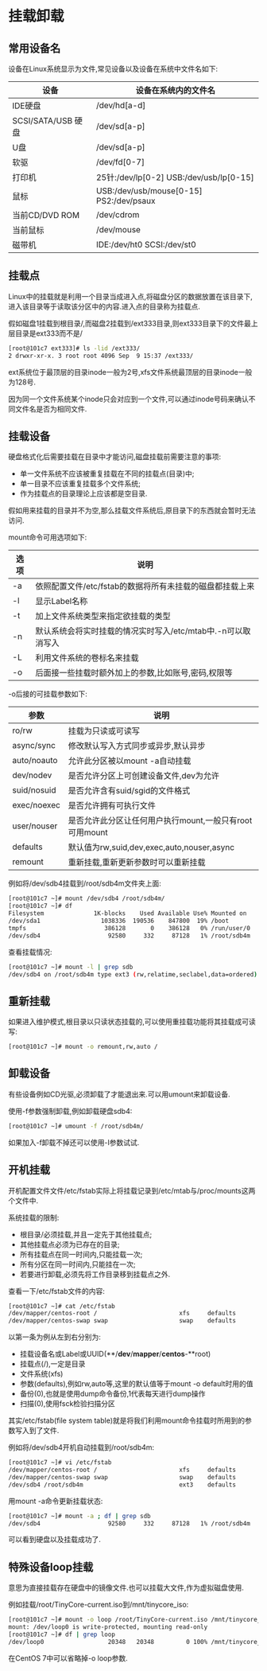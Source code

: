 # 挂载卸载

## 常用设备名

设备在Linux系统显示为文件,常见设备以及设备在系统中文件名如下:

| **设备**           | **设备在系统内的文件名**                 |
| ------------------ | ---------------------------------------- |
| IDE硬盘            | /dev/hd[a-d]                             |
| SCSI/SATA/USB 硬盘 | /dev/sd[a-p]                             |
| U盘                | /dev/sd[a-p]                             |
| 软驱               | /dev/fd[0-7]                             |
| 打印机             | 25针:/dev/lp[0-2]  USB:/dev/usb/lp[0-15] |
| 鼠标               | USB:/dev/usb/mouse[0-15]  PS2:/dev/psaux |
| 当前CD/DVD ROM     | /dev/cdrom                               |
| 当前鼠标           | /dev/mouse                               |
| 磁带机             | IDE:/dev/ht0  SCSI:/dev/st0              |



## 挂载点

Linux中的挂载就是利用一个目录当成进入点,将磁盘分区的数据放置在该目录下,进入该目录等于读取该分区中的内容.进入点的目录称为挂载点.

假如磁盘1挂载到根目录/,而磁盘2挂载到/ext333目录,则ext333目录下的文件最上层目录是ext333而不是/

```sh
[root@101c7 ext333]# ls -lid /ext333/
2 drwxr-xr-x. 3 root root 4096 Sep  9 15:37 /ext333/
```

ext系统位于最顶层的目录inode一般为2号,xfs文件系统最顶层的目录inode一般为128号.

因为同一个文件系统某个inode只会对应到一个文件,可以通过inode号码来确认不同文件名是否为相同文件.

 

## 挂载设备

硬盘格式化后需要挂载在目录中才能访问,磁盘挂载前需要注意的事项:

- 单一文件系统不应该被重复挂载在不同的挂载点(目录)中;
- 单一目录不应该重复挂载多个文件系统;
- 作为挂载点的目录理论上应该都是空目录.

假如用来挂载的目录并不为空,那么挂载文件系统后,原目录下的东西就会暂时无法访问.

mount命令可用选项如下:

| 选项 | 说明                                                         |
| ---- | ------------------------------------------------------------ |
| -a   | 依照配置文件/etc/fstab的数据将所有未挂载的磁盘都挂载上来     |
| -l   | 显示Label名称                                                |
| -t   | 加上文件系统类型来指定欲挂载的类型                           |
| -n   | 默认系统会将实时挂载的情况实时写入/etc/mtab中.-n可以取消写入 |
| -L   | 利用文件系统的卷标名来挂载                                   |
| -o   | 后面接一些挂载时额外加上的参数,比如账号,密码,权限等          |

-o后接的可挂载参数如下:

| 参数        | 说明                                                    |
| ----------- | ------------------------------------------------------- |
| ro/rw       | 挂载为只读或可读写                                      |
| async/sync  | 修改默认写入方式同步或异步,默认异步                     |
| auto/noauto | 允许此分区被以mount -a自动挂载                          |
| dev/nodev   | 是否允许分区上可创建设备文件,dev为允许                  |
| suid/nosuid | 是否允许含有suid/sgid的文件格式                         |
| exec/noexec | 是否允许拥有可执行文件                                  |
| user/nouser | 是否允许此分区让任何用户执行mount,一般只有root可用mount |
| defaults    | 默认值为rw,suid,dev,exec,auto,nouser,async              |
| remount     | 重新挂载,重新更新参数时可以重新挂载                     |

例如将/dev/sdb4挂载到/root/sdb4m文件夹上面:

```sh
[root@101c7 ~]# mount /dev/sdb4 /root/sdb4m/
[root@101c7 ~]# df
Filesystem              1K-blocks    Used Available Use% Mounted on
/dev/sda1                 1038336  190536    847800  19% /boot
tmpfs                      386128       0    386128   0% /run/user/0
/dev/sdb4                   92580     332     87128   1% /root/sdb4m
```

查看挂载情况:

```sh
[root@101c7 ~]# mount -l | grep sdb
/dev/sdb4 on /root/sdb4m type ext3 (rw,relatime,seclabel,data=ordered) [boss]
```



## 重新挂载

如果进入维护模式,根目录以只读状态挂载的,可以使用重挂载功能将其挂载成可读写:

```sh
[root@101c7 ~]# mount -o remount,rw,auto /
```



## 卸载设备

有些设备例如CD光驱,必须卸载了才能退出来.可以用umount来卸载设备.

使用-f参数强制卸载,例如卸载硬盘sdb4:

```sh
[root@101c7 ~]# umount -f /root/sdb4m/
```

如果加入-f卸载不掉还可以使用-l参数试试.



## 开机挂载

开机配置文件文件/etc/fstab实际上将挂载记录到/etc/mtab与/proc/mounts这两个文件中.

系统挂载的限制:

- 根目录/必须挂载,并且一定先于其他挂载点;
- 其他挂载点必须为已存在的目录;
- 所有挂载点在同一时间内,只能挂载一次;
- 所有分区在同一时间内,只能挂在一次;
- 若要进行卸载,必须先将工作目录移到挂载点之外.

查看一下/etc/fstab文件的内容:

```sh
[root@101c7 ~]# cat /etc/fstab
/dev/mapper/centos-root /                       xfs     defaults        0 0
/dev/mapper/centos-swap swap                    swap    defaults        0 0
```

以第一条为例从左到右分别为:

- 挂载设备名或Label或UUID(**/**dev**/**mapper**/**centos**-**root)
- 挂载点(/),一定是目录
- 文件系统(xfs)
- 参数(defaults),例如rw,auto等,这里的默认值等于mount -o default时用的值
- 备份(0),也就是使用dump命令备份,1代表每天进行dump操作
- 扫描(0),使用fsck检验扫描分区

其实/etc/fstab(file system table)就是将我们利用mount命令挂载时所用到的参数写入到了文件.

例如将/dev/sdb4开机自动挂载到/root/sdb4m:

```sh
[root@101c7 ~]# vi /etc/fstab
/dev/mapper/centos-root /                       xfs     defaults        0 0
/dev/mapper/centos-swap swap                    swap    defaults        0 0
/dev/sdb4 /root/sdb4m                           ext3    defaults        0 0
```

用mount -a命令更新挂载状态:

```sh
[root@101c7 ~]# mount -a ; df | grep sdb
/dev/sdb4                   92580     332     87128   1% /root/sdb4m
```

可以看到硬盘以及挂载成功了.



## 特殊设备loop挂载

意思为直接挂载存在硬盘中的镜像文件.也可以挂载大文件,作为虚拟磁盘使用.

例如挂载/root/TinyCore-current.iso到/mnt/tinycore_iso:

```sh
[root@101c7 ~]# mount -o loop /root/TinyCore-current.iso /mnt/tinycore_iso/
mount: /dev/loop0 is write-protected, mounting read-only
[root@101c7 ~]# df | grep loop
/dev/loop0                  20348   20348         0 100% /mnt/tinycore_iso
```

在CentOS 7中可以省略掉-o loop参数.

 

 

 